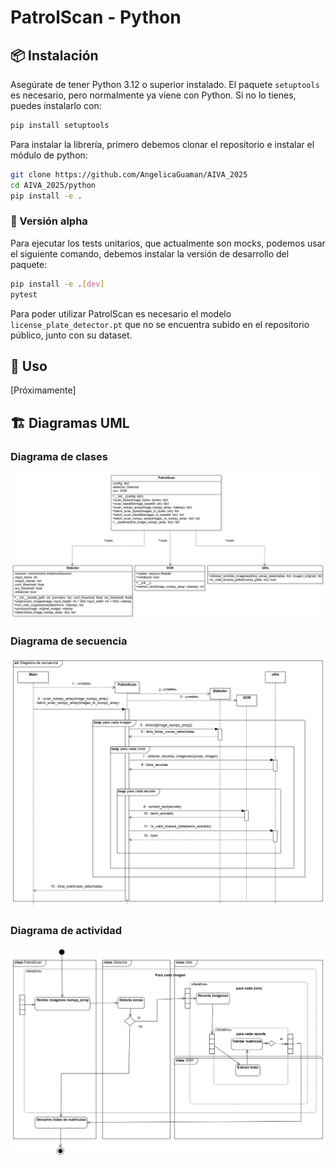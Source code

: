 # PatrolScan - Python

## 📦 Instalación

Asegúrate de tener Python 3.12 o superior instalado. El paquete `setuptools` es necesario, pero normalmente ya viene con Python. Si no lo tienes, puedes instalarlo con:

```bash
pip install setuptools
```

Para instalar la librería, primero debemos clonar el repositorio e instalar el módulo de python:

```bash
git clone https://github.com/AngelicaGuaman/AIVA_2025
cd AIVA_2025/python
pip install -e .
```

### 🔬 Versión alpha

Para ejecutar los tests unitarios, que actualmente son mocks, podemos usar el siguiente comando, debemos instalar la versión de desarrollo del paquete:

```bash
pip install -e .[dev]
pytest
```

Para poder utilizar PatrolScan es necesario el modelo `license_plate_detector.pt` que no se encuentra subido en el repositorio público, junto con su dataset.

## 🚀 Uso

[Próximamente]


## 🏗 Diagramas UML

### Diagrama de clases

![Diagrama de clases del módulo Python](../documentation/diagram/clases/DiagramaDeClasePython.jpg)

### Diagrama de secuencia

![Diagrama de secuencia del módulo Python](../documentation/diagram/secuencia/DiagramaDeSecuenciaPython.jpg)

### Diagrama de actividad

![Diagrama de actividad del módulo Python](../documentation/diagram/actividad/DiagramaDeActividadPython.jpg)
